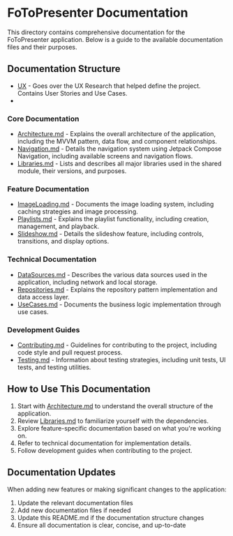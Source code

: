 # FoToPresenter Documentation

This directory contains comprehensive documentation for the FoToPresenter application. 
Below is a guide to the available documentation files and their purposes.

## Documentation Structure


- [UX](/UX) - Goes over the UX Research that helped define the project. Contains User Stories and Use Cases.
- 

### Core Documentation
- [Architecture.md](Architecture.md) - Explains the overall architecture of the application, including the MVVM pattern, data flow, and component relationships.
- [Navigation.md](Navigation.md) - Details the navigation system using Jetpack Compose Navigation, including available screens and navigation flows.
- [Libraries.md](Libraries.md) - Lists and describes all major libraries used in the shared module, their versions, and purposes.

### Feature Documentation
- [ImageLoading.md](ImageLoading.md) - Documents the image loading system, including caching strategies and image processing.
- [Playlists.md](Playlists.md) - Explains the playlist functionality, including creation, management, and playback.
- [Slideshow.md](Slideshow.md) - Details the slideshow feature, including controls, transitions, and display options.

### Technical Documentation
- [DataSources.md](DataSources.md) - Describes the various data sources used in the application, including network and local storage.
- [Repositories.md](Repositories.md) - Explains the repository pattern implementation and data access layer.
- [UseCases.md](UseCases.md) - Documents the business logic implementation through use cases.

### Development Guides
- [Contributing.md](Contributing.md) - Guidelines for contributing to the project, including code style and pull request process.
- [Testing.md](Testing.md) - Information about testing strategies, including unit tests, UI tests, and testing utilities.

## How to Use This Documentation

1. Start with [Architecture.md](Architecture.md) to understand the overall structure of the application.
2. Review [Libraries.md](Libraries.md) to familiarize yourself with the dependencies.
3. Explore feature-specific documentation based on what you're working on.
4. Refer to technical documentation for implementation details.
5. Follow development guides when contributing to the project.

## Documentation Updates

When adding new features or making significant changes to the application:
1. Update the relevant documentation files
2. Add new documentation files if needed
3. Update this README.md if the documentation structure changes
4. Ensure all documentation is clear, concise, and up-to-date
